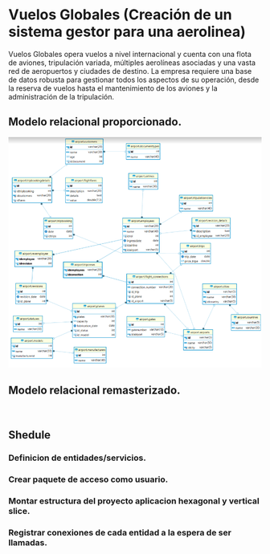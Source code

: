 # Vuelos Globales (Creación de un sistema gestor para una aerolinea)

Vuelos Globales opera vuelos a nivel internacional y cuenta con una flota de aviones, tripulación
variada, múltiples aerolíneas asociadas y una vasta red de aeropuertos y ciudades de destino. La
empresa requiere una base de datos robusta para gestionar todos los aspectos de su operación,
desde la reserva de vuelos hasta el mantenimiento de los aviones y la administración de la
tripulación.

## Modelo relacional proporcionado.
![](./img/relacional00.png)

## Modelo relacional remasterizado.
![]()

## Shedule
### Definicion de entidades/servicios.
### Crear paquete de acceso como usuario.
### Montar estructura del proyecto aplicacion hexagonal y vertical slice.
### Registrar conexiones de cada entidad a la espera de ser llamadas.

